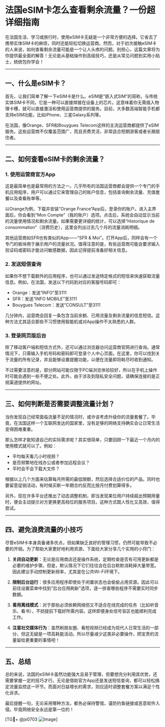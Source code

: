 # 法国eSIM卡怎么查看剩余流量？一份超详细指南

在法国生活、学习或旅行时，使用eSIM卡无疑是一个非常方便的选择。它省去了携带实体SIM卡的麻烦，同时还能轻松切换运营商。然而，对于初次接触eSIM卡的人来说，如何查看剩余流量可能是一个让人头疼的问题。别担心，这篇文章将为你提供最全面的解答！无论是从基础操作到高级技巧，还是从常见问题到实用小贴士，统统包你学会！

---

## 一、什么是eSIM卡？

首先，让我们简单了解一下eSIM卡是什么。eSIM是“嵌入式SIM”的简称，与传统实体SIM卡不同，它是一种可以直接焊接在设备上的芯片。这意味着你无需插入物理卡槽，就可以直接激活和使用运营商提供的服务。目前，大多数高端智能手机都支持eSIM功能，比如iPhone、三星Galaxy系列等。

在法国，像Orange、SFR和Bouygues Telecom这样的主流运营商都提供了eSIM服务。这些运营商不仅覆盖范围广，而且资费灵活，非常适合短期游客或者长期居住者。

---

## 二、如何查看eSIM卡的剩余流量？

### 1. 使用运营商官方App

这是最简单也是最常用的方法之一。几乎所有的法国运营商都会提供一个专门的手机应用程序，用户可以通过它来管理自己的账户信息，包括查询剩余流量、充值套餐以及查看账单等。

以Orange为例，下载并安装“Orange France”App后，登录你的账户。进入主界面后，你会看到“Mon Compte”（我的账户）选项。点击后，系统会自动显示当前的流量使用情况和剩余流量。如果需要更详细的统计，可以选择“Historique de consommation”（消费历史），这里会列出过去几个月的流量消耗明细。

其他运营商如SFR也有类似的App——“SFR & Moi”。打开App后，同样会有一个专门的板块用于展示用户的流量状况。值得注意的是，有些运营商可能会要求输入验证码或密码才能访问敏感数据，因此记得提前准备好相关信息。

### 2. 发送短信查询

如果你不想下载额外的应用程序，也可以通过发送特定格式的短信来快速获取流量信息。例如，在法国，发送以下代码到对应的客服号码即可：

- Orange：发送“INFO”至3111
- SFR：发送“INFO MOBILE”至3111
- Bouygues Telecom：发送“CONSULT”至3111

几分钟内，运营商会回复一条包含当前余额、已用流量及剩余流量的信息短信。这种方法尤其适合那些不习惯使用智能机或对App操作不太熟悉的人群。

### 3. 登录网页版后台

除了移动客户端和短信方式外，还可以通过浏览器访问运营商官网进行查询。通常情况下，只需输入手机号码和密码即可登录个人中心页面。在这里，你可以找到关于流量的所有记录，并且能够设置提醒功能，以便在流量即将耗尽时收到通知。

不过需要注意的是，部分网站可能仅限于PC端浏览体验较好，所以在手机上操作时可能会遇到一些不便之处。此外，由于涉及到隐私安全问题，请确保连接的是正规渠道提供的网址。

---

## 三、如何判断是否需要调整流量计划？

当你发现自己经常面临流量不足的情况时，或许该考虑升级你的流量套餐了。毕竟，在法国这样一个互联网发达的国家里，没有足够的网络支持确实会让日常生活变得困难重重。

那么怎样才能知道自己的实际需求呢？其实很简单，只要回顾一下最近一个月内的使用模式就可以了。例如：

- 平均每天看几小时视频？
- 是否频繁地在线办公或者参加远程会议？
- 平时会不会下载大文件？

根据以上几个方面来估算每月所需的最低限额，然后选择合适价位的产品。同时也要留意促销活动，有时候买断一年期合约反而比按月付费划算得多。

另外，现在许多平台还推出了动态调整机制，即当发现某位用户持续超出预期用量时，便会主动提示对方更换更高档位的服务项目。这种方式既人性化又高效，值得尝试。

---

## 四、避免浪费流量的小技巧

尽管eSIM卡本身具备诸多优点，但如果缺乏良好的管理习惯，仍然可能导致不必要的开销。为了帮助大家更好地利用资源，下面给大家分享几个实用的小窍门：

1. **关闭自动更新**：无论是应用商店还是操作系统，定期检查是否有可用更新都是必要的维护步骤。但是，默认情况下它们往往会在后台默默消耗掉大量带宽。因此建议手动控制更新频率，尤其是在公共Wi-Fi环境下。

2. **限制后台运行**：很多应用程序即使处于闲置状态也会偷偷占用资源。因此可以前往设置菜单中找到“后台应用刷新”选项，逐一排查哪些程序不需要实时同步数据。

3. **善用离线模式**：对于那些必须依赖网络但又不适合在线完成的任务（比如听音乐、看书），不妨提前下载好所需内容。这样即便身处信号盲区也能顺利完成工作。

4. **注意社交媒体行为**：虽然刷朋友圈、看短视频已经成为现代人日常生活的一部分，但这无疑是一项高耗能活动。所以尽量减少这类非必要操作，把宝贵的流量留给更重要的事情吧！

---

## 五、总结

总的来说，法国的eSIM卡虽然功能强大且易于管理，但要想充分利用其优势，还需要掌握一定的技巧才行。无论是借助官方App还是发送短信查询，都可以轻松搞定流量监控这一环节。而面对日益增长的需求，则应适时调整套餐方案以满足个性化诉求。

最后提醒一句，无论采用哪种方法，都务必保持警惕，谨防钓鱼链接或恶意软件入侵。毕竟网络安全永远是第一位的！

[TG💪+ @jx0703 ![Image](https://github.com/user-attachments/assets/dbca1d08-cadb-493c-b0ec-ad6f7a83f270)]